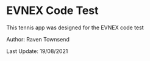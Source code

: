 # EVNEX Code Test
This tennis app was designed for the EVNEX code test

Author: Raven Townsend

Last Update: 19/08/2021